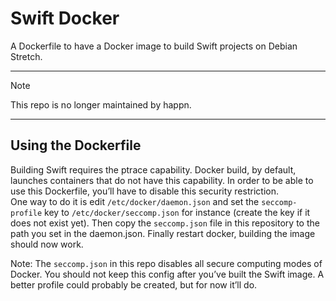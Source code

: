 # Swift Docker
A Dockerfile to have a Docker image to build Swift projects on Debian Stretch.

---

> [!NOTE]
> This repo is no longer maintained by happn.

---

## Using the Dockerfile
Building Swift requires the ptrace capability. Docker build, by default, launches containers that do not have this capability. In order to be able to use this Dockerfile, you’ll have to disable this security restriction.  
One way to do it is edit `/etc/docker/daemon.json` and set the `seccomp-profile` key to `/etc/docker/seccomp.json` for instance (create the key if it does not exist yet). Then copy the `seccomp.json` file in this repository to the path you set in the daemon.json. Finally restart docker, building the image should now work.

Note: The `seccomp.json` in this repo disables all secure computing modes of Docker. You should not keep this config after you’ve built the Swift image. A better profile could probably be created, but for now it’ll do.
